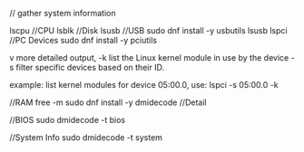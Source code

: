 // gather system information

lscpu //CPU
lsblk //Disk
lsusb //USB
sudo dnf install -y usbutils
lsusb
lspci //PC Devices
sudo dnf install -y pciutils

v  more detailed output, 
-k list the Linux kernel module in use by the device
-s filter specific devices based on their ID.

example:  list kernel modules for device 05:00.0, use:
lspci -s 05:00.0 -k

//RAM
free -m
sudo dnf install -y dmidecode //Detail

//BIOS
sudo dmidecode -t bios

//System Info
sudo dmidecode -t system

